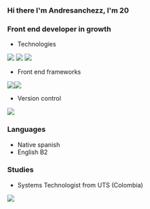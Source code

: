 ### Hi there I'm Andresanchezz, I'm 20
### Front end developer in growth

- Technologies

 <img src="https://www.vectorlogo.zone/logos/w3_html5/w3_html5-icon.svg"/> <img src="https://www.vectorlogo.zone/logos/w3_css/w3_css-icon.svg"/> <img src="https://www.vectorlogo.zone/logos/typescriptlang/typescriptlang-icon.svg">

- Front end frameworks
                                             
 
<img src="https://www.vectorlogo.zone/logos/angular/angular-icon.svg"><img src="https://www.vectorlogo.zone/logos/vuejs/vuejs-icon.svg"/>

- Version control     
  
<img src="https://www.vectorlogo.zone/logos/git-scm/git-scm-icon.svg"/> 

### Languages
- Native spanish
- English B2    
### Studies
- Systems Technologist from UTS (Colombia) 
 
<img align="left" src="https://github-readme-stats.vercel.app/api?username=andresanchezz&show_icons=true&theme=react" />

